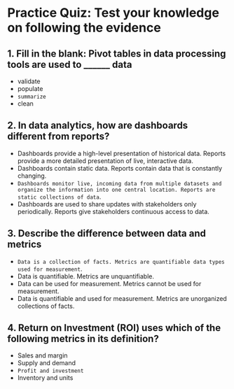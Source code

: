 # Practice Quiz: Test your knowledge on following the evidence

## 1. Fill in the blank: Pivot tables in data processing tools are used to ______ data

- validate
- populate
- `summarize`
- clean
  
## 2. In data analytics, how are dashboards different from reports?

- Dashboards provide a high-level presentation of historical data. Reports provide a more detailed presentation of live, interactive data.
- Dashboards contain static data. Reports contain data that is constantly changing.
- `Dashboards monitor live, incoming data from multiple datasets and organize the information into one central location. Reports are static collections of data`.
- Dashboards are used to share updates with stakeholders only periodically. Reports give stakeholders continuous access to data.

## 3. Describe the difference between data and metrics

- `Data is a collection of facts. Metrics are quantifiable data types used for measurement`.
- Data is quantifiable. Metrics are unquantifiable.
- Data can be used for measurement. Metrics cannot be used for measurement.
- Data is quantifiable and used for measurement. Metrics are unorganized collections of facts.

## 4. Return on Investment (ROI) uses which of the following metrics in its definition?

- Sales and margin
- Supply and demand
- `Profit and investment`
- Inventory and units
